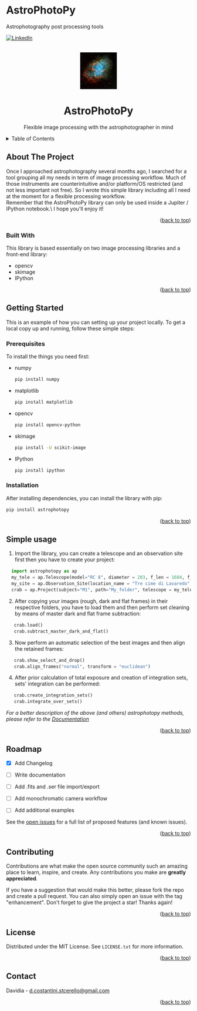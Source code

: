 # AstroPhotoPy
Astrophotography post processing tools

[![LinkedIn][linkedin-shield]][linkedin-url]


<!-- PROJECT LOGO -->
<br />
<div align="center">
    
  <a href="https://github.com/DavidiaCostant/astrophotopy">
    <img src="https://github.com/DavidiaCostant/astrophotopy/blob/main/crab.jpg" alt="Logo" width="100" height="100">
  </a>
  <h1 align="center">AstroPhotoPy</h1>

  <p align="center">
    Flexible image processing with the astrophotographer in mind
  
  </p>
  <p align="center">

  
  </p>
</div>

<!-- TABLE OF CONTENTS -->
<details>
  <summary>Table of Contents</summary>
  <ol>
    <li>
      <a href="#about-the-project">About The Project</a>
      <ul>
        <li><a href="#built-with">Built With</a></li>
      </ul>
    </li>
    <li>
      <a href="#getting-started">Getting Started</a>
      <ul>
        <li><a href="#prerequisites">Prerequisites</a></li>
        <li><a href="#installation">Installation</a></li>
      </ul>
    </li>
    <li><a href="#Simple usage">Usage</a></li>
    <li><a href="#roadmap">Roadmap</a></li>
    <li><a href="#contributing">Contributing</a></li>
    <li><a href="#license">License</a></li>
    <li><a href="#contact">Contact</a></li>
  </ol>
</details>

<!-- ABOUT THE PROJECT -->
## About The Project

Once I approached astrophotography several months ago, I searched for a tool grouping all my needs in term of image processing workflow. Much of those instruments are counterintuitive and/or platform/OS restricted (and not less important not free). 
So I wrote this simple library including all I need at the moment for a flexible processing workflow.\
Remember that the AstroPhotoPy library can only be used inside a Jupiter / IPython notebook.\ 
I hope you'll enjoy it!

<p align="right">(<a href="#top">back to top</a>)</p>


### Built With

This library is based essentially on two image processing libraries and a front-end library: 

* opencv
* skimage
* IPython 


<p align="right">(<a href="#top">back to top</a>)</p>



<!-- GETTING STARTED -->
## Getting Started

This is an example of how you can setting up your project locally.
To get a local copy up and running, follow these simple steps:

### Prerequisites

To install the things you need first:

* numpy
  ```sh
  pip install numpy
  ```
* matplotlib
  ```sh
  pip install matplotlib
* opencv
  ```sh
  pip install opencv-python
  ```
* skimage
  ```sh
  pip install -U scikit-image
  ```
* IPython
  ```sh
  pip install ipython
  ```
### Installation

After installing dependencies, you can install the library with pip:

   ```sh
   pip install astrophotopy
   ```

<p align="right">(<a href="#top">back to top</a>)</p>



<!-- USAGE EXAMPLES -->
## Simple usage
1. Import the library, you can create a telescope and an observation site first then you have to create your project:
 ```python
   import astrophotopy as ap 
   my_tele = ap.Telescope(model="RC 8", diameter = 203, f_len = 1604, f_len_ep = 22, px_dim = 2.9, sens_diag = 23)
   my_site = ap.Observation_Site(location_name = "Tre cime di Lavaredo", altitude = 2320, latitude = 46.6, air_temp = -5.5, fwhm = 1)
   crab = ap.Project(subject="M1", path="My_folder", telescope = my_tele, observation_site = my_site)

```
2. After copying your images (rough, dark and flat frames) in their respective folders, you have to load them and then perform set cleaning by means of master dark and flat frame subtraction:
```python
   crab.load()
   crab.subtract_master_dark_and_flat()

```
3. Now perform an automatic selection of the best images and then align the retained frames:
```python
   crab.show_select_and_drop()
   crab.align_frames("normal", transform = "euclidean")

```
4. After prior calculation of total exposure and creation of integration sets, sets' integration can be performed:
```python
   crab.create_integration_sets()
   crab.integrate_over_sets()

```
 
_For a better description of the above (and others) astrophotopy methods, please refer to the [Documentation](https://github.com/DavidiaCostant/astrophotopy/blob/main/DOCS.md)_

<p align="right">(<a href="#top">back to top</a>)</p>



<!-- ROADMAP -->
## Roadmap

- [x] Add Changelog
- [ ] Write documentation
- [ ] Add .fits and .ser file import/export
- [ ] Add monochromatic camera workflow
- [ ] Add additional examples


See the [open issues](https://github.com/DavidiaCostant/astrophotopy/issues) for a full list of proposed features (and known issues).

<p align="right">(<a href="#top">back to top</a>)</p>



<!-- CONTRIBUTING -->
## Contributing

Contributions are what make the open source community such an amazing place to learn, inspire, and create. Any contributions you make are **greatly appreciated**.

If you have a suggestion that would make this better, please fork the repo and create a pull request. You can also simply open an issue with the tag "enhancement".
Don't forget to give the project a star! Thanks again!

<p align="right">(<a href="#top">back to top</a>)</p>

<!-- LICENSE -->
## License

Distributed under the MIT License. See `LICENSE.txt` for more information.

<p align="right">(<a href="#top">back to top</a>)</p>



<!-- CONTACT -->
## Contact

Davidia - d.costantini.stcerello@gmail.com

<p align="right">(<a href="#top">back to top</a>)</p>

<!-- MARKDOWN LINKS & IMAGES -->
<!-- https://www.markdownguide.org/basic-syntax/#reference-style-links -->
[linkedin-shield]: https://img.shields.io/badge/-LinkedIn-black.svg?style=for-the-badge&logo=linkedin&colorB=555
[linkedin-url]: https://www.linkedin.com/in/davide-costantini-299805113/
